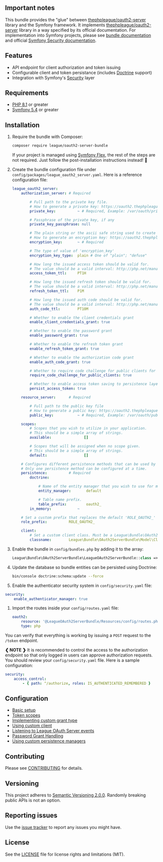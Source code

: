 ## Important notes

This bundle provides the "glue" between  [thephpleague/oauth2-server](https://github.com/thephpleague/oauth2-server) library and the Symfony framework.
It implements [thephpleague/oauth2-server](https://github.com/thephpleague/oauth2-server) library in a way specified by its official documentation.
For implementation into Symfony projects, please see [bundle documentation](basic-setup.md) and official [Symfony Security documentation](https://symfony.com/doc/current/security.html).

## Features

* API endpoint for client authorization and token issuing
* Configurable client and token persistance (includes [Doctrine](https://www.doctrine-project.org/) support)
* Integration with Symfony's [Security](https://symfony.com/doc/current/security.html) layer

## Requirements

* [PHP 8.1](http://php.net/releases/8_1_0.php) or greater
* [Symfony 5.4](https://symfony.com/roadmap/5.4) or greater

## Installation

1. Require the bundle with Composer:

    ```sh
    composer require league/oauth2-server-bundle
    ```

    If your project is managed using [Symfony Flex](https://github.com/symfony/flex), the rest of the steps are not required. Just follow the post-installation instructions instead! :tada:

1. Create the bundle configuration file under `config/packages/league_oauth2_server.yaml`. Here is a reference configuration file:

    ```yaml
    league_oauth2_server:
        authorization_server: # Required

            # Full path to the private key file.
            # How to generate a private key: https://oauth2.thephpleague.com/installation/#generating-public-and-private-keys
            private_key:          ~ # Required, Example: /var/oauth/private.key

            # Passphrase of the private key, if any
            private_key_passphrase: null

            # The plain string or the ascii safe string used to create a Defuse\Crypto\Key to be used as an encryption key.
            # How to generate an encryption key: https://oauth2.thephpleague.com/installation/#string-password
            encryption_key:       ~ # Required

            # The type of value of 'encryption_key'
            encryption_key_type:  plain # One of "plain"; "defuse"

            # How long the issued access token should be valid for.
            # The value should be a valid interval: http://php.net/manual/en/dateinterval.construct.php#refsect1-dateinterval.construct-parameters
            access_token_ttl:     PT1H

            # How long the issued refresh token should be valid for.
            # The value should be a valid interval: http://php.net/manual/en/dateinterval.construct.php#refsect1-dateinterval.construct-parameters
            refresh_token_ttl:    P1M

            # How long the issued auth code should be valid for.
            # The value should be a valid interval: http://php.net/manual/en/dateinterval.construct.php#refsect1-dateinterval.construct-parameters
            auth_code_ttl:        PT10M

            # Whether to enable the client credentials grant
            enable_client_credentials_grant: true

            # Whether to enable the password grant
            enable_password_grant: true

            # Whether to enable the refresh token grant
            enable_refresh_token_grant: true

            # Whether to enable the authorization code grant
            enable_auth_code_grant: true

            # Whether to require code challenge for public clients for the auth code grant
            require_code_challenge_for_public_clients: true

            # Whether to enable access token saving to persistence layer (default to true)
            persist_access_token: true

        resource_server:      # Required

            # Full path to the public key file
            # How to generate a public key: https://oauth2.thephpleague.com/installation/#generating-public-and-private-keys
            public_key:           ~ # Required, Example: /var/oauth/public.key

        scopes:
            # Scopes that you wish to utilize in your application.
            # This should be a simple array of strings.
            available:               []

            # Scopes that will be assigned when no scope given.
            # This should be a simple array of strings.
            default:                 []

        # Configures different persistence methods that can be used by the bundle for saving client and token data.
        # Only one persistence method can be configured at a time.
        persistence:          # Required
            doctrine:

                # Name of the entity manager that you wish to use for managing clients and tokens.
                entity_manager:       default

                # Table name prefix.
                table_prefix:         oauth2_
            in_memory:            ~

        # Set a custom prefix that replaces the default 'ROLE_OAUTH2_' role prefix
        role_prefix:          ROLE_OAUTH2_

        client:
            # Set a custom client class. Must be a League\Bundle\OAuth2ServerBundle\Model\Client
            classname:        League\Bundle\OAuth2ServerBundle\Model\Client
    ```

1. Enable the bundle in `config/bundles.php` by adding it to the array:

    ```php
    League\Bundle\OAuth2ServerBundle\LeagueOAuth2ServerBundle::class => ['all' => true]
    ```

1. Update the database so bundle entities can be persisted using Doctrine:

    ```sh
    bin/console doctrine:schema:update --force
    ```

1. Enable the authenticator security system in `config/security.yaml` file:

```yaml
security:
    enable_authenticator_manager: true
```

1. Import the routes inside your `config/routes.yaml` file:

    ```yaml
    oauth2:
        resource: '@LeagueOAuth2ServerBundle/Resources/config/routes.php'
        type: php
    ```

You can verify that everything is working by issuing a `POST` request to the `/token` endpoint.

**❮ NOTE ❯** It is recommended to control the access to the authorization endpoint
so that only logged in users can approve authorization requests.
You should review your `config/security.yaml` file. Here is a sample configuration:

```yaml
security:
    access_control:
        - { path: ^/authorize, roles: IS_AUTHENTICATED_REMEMBERED }
```

## Configuration

* [Basic setup](basic-setup.md)
* [Token scopes](token-scopes.md)
* [Implementing custom grant type](implementing-custom-grant-type.md)
* [Using custom client](using-custom-client.md)
* [Listening to League OAuth Server events](listening-to-league-events.md)
* [Password Grant Handling](password-grant-handling.md)
* [Using custom persistence managers](using-custom-persistence-managers.md)

## Contributing

Please see [CONTRIBUTING](/CONTRIBUTING.md) for details.

## Versioning

This project adheres to [Semantic Versioning 2.0.0](https://semver.org/). Randomly breaking public APIs is not an option.

## Reporting issues

Use the [issue tracker](https://github.com/thephpleague/oauth2-server-bundle/issues) to report any issues you might have.

## License

See the [LICENSE](/LICENSE) file for license rights and limitations (MIT).
